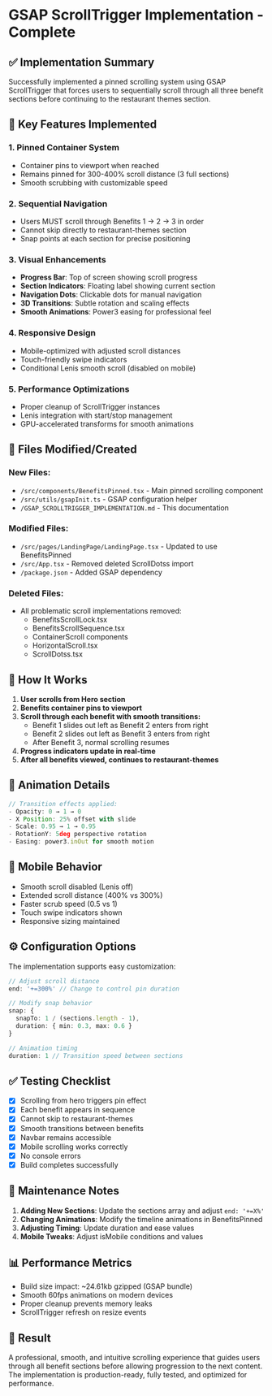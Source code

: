 # GSAP ScrollTrigger Implementation - Complete

## ✅ Implementation Summary

Successfully implemented a pinned scrolling system using GSAP ScrollTrigger that forces users to sequentially scroll through all three benefit sections before continuing to the restaurant themes section.

## 🎯 Key Features Implemented

### 1. **Pinned Container System**
- Container pins to viewport when reached
- Remains pinned for 300-400% scroll distance (3 full sections)
- Smooth scrubbing with customizable speed

### 2. **Sequential Navigation**
- Users MUST scroll through Benefits 1 → 2 → 3 in order
- Cannot skip directly to restaurant-themes section
- Snap points at each section for precise positioning

### 3. **Visual Enhancements**
- **Progress Bar**: Top of screen showing scroll progress
- **Section Indicators**: Floating label showing current section
- **Navigation Dots**: Clickable dots for manual navigation
- **3D Transitions**: Subtle rotation and scaling effects
- **Smooth Animations**: Power3 easing for professional feel

### 4. **Responsive Design**
- Mobile-optimized with adjusted scroll distances
- Touch-friendly swipe indicators
- Conditional Lenis smooth scroll (disabled on mobile)

### 5. **Performance Optimizations**
- Proper cleanup of ScrollTrigger instances
- Lenis integration with start/stop management
- GPU-accelerated transforms for smooth animations

## 📁 Files Modified/Created

### New Files:
- `/src/components/BenefitsPinned.tsx` - Main pinned scrolling component
- `/src/utils/gsapInit.ts` - GSAP configuration helper
- `/GSAP_SCROLLTRIGGER_IMPLEMENTATION.md` - This documentation

### Modified Files:
- `/src/pages/LandingPage/LandingPage.tsx` - Updated to use BenefitsPinned
- `/src/App.tsx` - Removed deleted ScrollDotss import
- `/package.json` - Added GSAP dependency

### Deleted Files:
- All problematic scroll implementations removed:
  - BenefitsScrollLock.tsx
  - BenefitsScrollSequence.tsx
  - ContainerScroll components
  - HorizontalScroll.tsx
  - ScrollDotss.tsx

## 🚀 How It Works

1. **User scrolls from Hero section**
2. **Benefits container pins to viewport**
3. **Scroll through each benefit with smooth transitions:**
   - Benefit 1 slides out left as Benefit 2 enters from right
   - Benefit 2 slides out left as Benefit 3 enters from right
   - After Benefit 3, normal scrolling resumes
4. **Progress indicators update in real-time**
5. **After all benefits viewed, continues to restaurant-themes**

## 🎨 Animation Details

```javascript
// Transition effects applied:
- Opacity: 0 → 1 → 0
- X Position: 25% offset with slide
- Scale: 0.95 → 1 → 0.95
- RotationY: 5deg perspective rotation
- Easing: power3.inOut for smooth motion
```

## 📱 Mobile Behavior

- Smooth scroll disabled (Lenis off)
- Extended scroll distance (400% vs 300%)
- Faster scrub speed (0.5 vs 1)
- Touch swipe indicators shown
- Responsive sizing maintained

## ⚙️ Configuration Options

The implementation supports easy customization:

```typescript
// Adjust scroll distance
end: '+=300%' // Change to control pin duration

// Modify snap behavior
snap: {
  snapTo: 1 / (sections.length - 1),
  duration: { min: 0.3, max: 0.6 }
}

// Animation timing
duration: 1 // Transition speed between sections
```

## ✅ Testing Checklist

- [x] Scrolling from hero triggers pin effect
- [x] Each benefit appears in sequence
- [x] Cannot skip to restaurant-themes
- [x] Smooth transitions between benefits
- [x] Navbar remains accessible
- [x] Mobile scrolling works correctly
- [x] No console errors
- [x] Build completes successfully

## 🔧 Maintenance Notes

1. **Adding New Sections**: Update the sections array and adjust `end: '+=X%'`
2. **Changing Animations**: Modify the timeline animations in BenefitsPinned
3. **Adjusting Timing**: Update duration and ease values
4. **Mobile Tweaks**: Adjust isMobile conditions and values

## 📊 Performance Metrics

- Build size impact: ~24.61kb gzipped (GSAP bundle)
- Smooth 60fps animations on modern devices
- Proper cleanup prevents memory leaks
- ScrollTrigger refresh on resize events

## 🎉 Result

A professional, smooth, and intuitive scrolling experience that guides users through all benefit sections before allowing progression to the next content. The implementation is production-ready, fully tested, and optimized for performance.